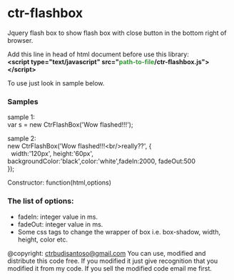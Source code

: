 # ctr-flashbox
Jquery flash box to show flash box with close button in the bottom right of browser.

Add this line in head of html document before use this library:<br/>
<b>&lt;script type="text/javascript" src="<span style="color:#339833;">path-to-file</span>/ctr-flashbox.js"&gt;&lt;/script&gt;</b>

To use just look in sample below.
<h3>Samples</h3>
sample 1:<br/>
var s = new CtrFlashBox('Wow flashed!!!');

sample 2:<br/>
new CtrFlashBox('Wow flashed!!!&lt;br/&gt;really??', {<br/>
&nbsp;&nbsp;width:'120px', height:'60px', backgroundColor:'black',color:'white',fadeIn:2000, fadeOut:500<br/>
});

Constructor:
function(html,options)

<h3>The list of options:</h3>
<ul>
<li>fadeIn: integer value in ms.</li>
<li>fadeOut: integer value in ms.</li>
<li>Some css tags to change the wrapper of box i.e. box-shadow, width, height, color etc.</li>
</ul>

@copyright: ctrbudisantoso@gmail.com
You can use, modified and distribute this code free. If you  modified it just give recognition that you modified it from my code. If you sell the modified code email me first.
